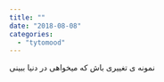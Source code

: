 ```yaml
---
title: ""
date: "2018-08-08"
categories: 
  - "tytomood"
---
```


نمونه ی تغییری باش که میخواهی در دنیا ببینی
